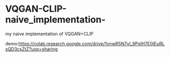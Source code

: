 # VQGAN-CLIP-naive_implementation-
my  naive implementation of VQGAN+CLIP

demo:https://colab.research.google.com/drive/1vnwR5N7vI_9PslH7E0IEuRLsQD3csZtZ?usp=sharing
